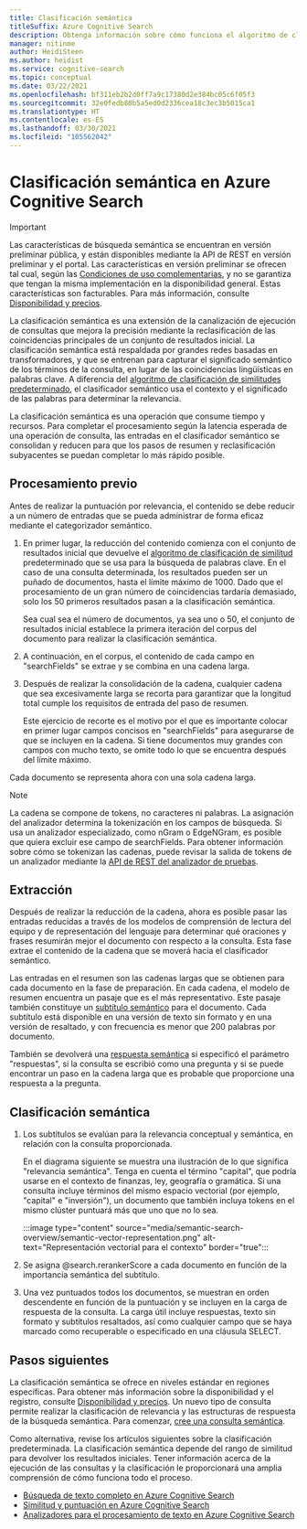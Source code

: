 ```yaml
---
title: Clasificación semántica
titleSuffix: Azure Cognitive Search
description: Obtenga información sobre cómo funciona el algoritmo de clasificación semántica en Azure Cognitive Search.
manager: nitinme
author: HeidiSteen
ms.author: heidist
ms.service: cognitive-search
ms.topic: conceptual
ms.date: 03/22/2021
ms.openlocfilehash: bf311eb2b2d0ff7a9c17380d2e384bc05c6f05f3
ms.sourcegitcommit: 32e0fedb80b5a5ed0d2336cea18c3ec3b5015ca1
ms.translationtype: HT
ms.contentlocale: es-ES
ms.lasthandoff: 03/30/2021
ms.locfileid: "105562042"
---
```

# <a name="semantic-ranking-in-azure-cognitive-search"></a>Clasificación semántica en Azure Cognitive Search

> [!IMPORTANT]
> Las características de búsqueda semántica se encuentran en versión preliminar pública, y están disponibles mediante la API de REST en versión preliminar y el portal. Las características en versión preliminar se ofrecen tal cual, según las [Condiciones de uso complementarias](https://azure.microsoft.com/support/legal/preview-supplemental-terms/), y no se garantiza que tengan la misma implementación en la disponibilidad general. Estas características son facturables. Para más información, consulte [Disponibilidad y precios](semantic-search-overview.md#availability-and-pricing).

La clasificación semántica es una extensión de la canalización de ejecución de consultas que mejora la precisión mediante la reclasificación de las coincidencias principales de un conjunto de resultados inicial. La clasificación semántica está respaldada por grandes redes basadas en transformadores, y que se entrenan para capturar el significado semántico de los términos de la consulta, en lugar de las coincidencias lingüísticas en palabras clave. A diferencia del [algoritmo de clasificación de similitudes predeterminado](index-ranking-similarity.md), el clasificador semántico usa el contexto y el significado de las palabras para determinar la relevancia.

La clasificación semántica es una operación que consume tiempo y recursos. Para completar el procesamiento según la latencia esperada de una operación de consulta, las entradas en el clasificador semántico se consolidan y reducen para que los pasos de resumen y reclasificación subyacentes se puedan completar lo más rápido posible.

## <a name="pre-processing"></a>Procesamiento previo

Antes de realizar la puntuación por relevancia, el contenido se debe reducir a un número de entradas que se pueda administrar de forma eficaz mediante el categorizador semántico.

1. En primer lugar, la reducción del contenido comienza con el conjunto de resultados inicial que devuelve el [algoritmo de clasificación de similitud](index-ranking-similarity.md) predeterminado que se usa para la búsqueda de palabras clave. En el caso de una consulta determinada, los resultados pueden ser un puñado de documentos, hasta el límite máximo de 1000. Dado que el procesamiento de un gran número de coincidencias tardaría demasiado, solo los 50 primeros resultados pasan a la clasificación semántica.

   Sea cual sea el número de documentos, ya sea uno o 50, el conjunto de resultados inicial establece la primera iteración del corpus del documento para realizar la clasificación semántica.

1. A continuación, en el corpus, el contenido de cada campo en "searchFields" se extrae y se combina en una cadena larga.

1. Después de realizar la consolidación de la cadena, cualquier cadena que sea excesivamente larga se recorta para garantizar que la longitud total cumple los requisitos de entrada del paso de resumen.

   Este ejercicio de recorte es el motivo por el que es importante colocar en primer lugar campos concisos en "searchFields" para asegurarse de que se incluyen en la cadena. Si tiene documentos muy grandes con campos con mucho texto, se omite todo lo que se encuentra después del límite máximo.

Cada documento se representa ahora con una sola cadena larga.

> [!NOTE]
> La cadena se compone de tokens, no caracteres ni palabras. La asignación del analizador determina la tokenización en los campos de búsqueda. Si usa un analizador especializado, como nGram o EdgeNGram, es posible que quiera excluir ese campo de searchFields. Para obtener información sobre cómo se tokenizan las cadenas, puede revisar la salida de tokens de un analizador mediante la [API de REST del analizador de pruebas](/rest/api/searchservice/test-analyzer).

## <a name="extraction"></a>Extracción

Después de realizar la reducción de la cadena, ahora es posible pasar las entradas reducidas a través de los modelos de comprensión de lectura del equipo y de representación del lenguaje para determinar qué oraciones y frases resumirán mejor el documento con respecto a la consulta. Esta fase extrae el contenido de la cadena que se moverá hacia el clasificador semántico.

Las entradas en el resumen son las cadenas largas que se obtienen para cada documento en la fase de preparación. En cada cadena, el modelo de resumen encuentra un pasaje que es el más representativo. Este pasaje también constituye un [subtítulo semántico](semantic-how-to-query-request.md) para el documento. Cada subtítulo está disponible en una versión de texto sin formato y en una versión de resaltado, y con frecuencia es menor que 200 palabras por documento.

También se devolverá una [respuesta semántica](semantic-answers.md) si especificó el parámetro "respuestas", si la consulta se escribió como una pregunta y si se puede encontrar un paso en la cadena larga que es probable que proporcione una respuesta a la pregunta.

## <a name="semantic-ranking"></a>Clasificación semántica

1. Los subtítulos se evalúan para la relevancia conceptual y semántica, en relación con la consulta proporcionada.

   En el diagrama siguiente se muestra una ilustración de lo que significa "relevancia semántica". Tenga en cuenta el término "capital", que podría usarse en el contexto de finanzas, ley, geografía o gramática. Si una consulta incluye términos del mismo espacio vectorial (por ejemplo, "capital" e "inversión"), un documento que también incluya tokens en el mismo clúster puntuará más que uno que no lo sea.

   :::image type="content" source="media/semantic-search-overview/semantic-vector-representation.png" alt-text="Representación vectorial para el contexto" border="true":::

1. Se asigna @search.rerankerScore a cada documento en función de la importancia semántica del subtítulo.

1. Una vez puntuados todos los documentos, se muestran en orden descendente en función de la puntuación y se incluyen en la carga de respuesta de la consulta. La carga útil incluye respuestas, texto sin formato y subtítulos resaltados, así como cualquier campo que se haya marcado como recuperable o especificado en una cláusula SELECT.

## <a name="next-steps"></a>Pasos siguientes

La clasificación semántica se ofrece en niveles estándar en regiones específicas. Para obtener más información sobre la disponibilidad y el registro, consulte [Disponibilidad y precios](semantic-search-overview.md#availability-and-pricing). Un nuevo tipo de consulta permite realizar la clasificación de relevancia y las estructuras de respuesta de la búsqueda semántica. Para comenzar, [cree una consulta semántica](semantic-how-to-query-request.md).

Como alternativa, revise los artículos siguientes sobre la clasificación predeterminada. La clasificación semántica depende del rango de similitud para devolver los resultados iniciales. Tener información acerca de la ejecución de las consultas y la clasificación le proporcionará una amplia comprensión de cómo funciona todo el proceso.

+ [Búsqueda de texto completo en Azure Cognitive Search](search-lucene-query-architecture.md)
+ [Similitud y puntuación en Azure Cognitive Search](index-similarity-and-scoring.md)
+ [Analizadores para el procesamiento de texto en Azure Cognitive Search](search-analyzers.md)